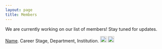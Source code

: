 ```yaml
---
layout: page
title: Members
---
```


We are currently working on our list of members! Stay tuned for updates.

[Name](https://sites.google.com/site/katielotterhos/home). Career Stage, Department, Institution. [<img src="https://assets-cdn.github.com/images/modules/logos_page/GitHub-Mark.png" height=20 width=20>](http://github.com/drk-lo) [<img src = "https://cdn2.iconfinder.com/data/icons/minimalism/512/twitter.png" height=20 width=20>](https://twitter.com/drk_lo)


